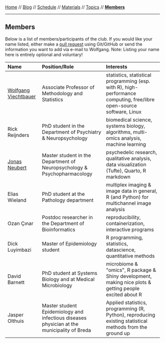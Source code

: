 [Home](README.md) // [Blog](blog.md) // [Schedule](schedule.md) // [Materials](/materials/materials.md) // [Topics](topics.md) // **[Members](members.md)**

---

## Members

Below is a list of members/participants of the club. If you would like your name listed, either make a [pull request](https://help.github.com/articles/editing-files-in-another-user-s-repository/) using Git/GitHub or send the information you want to add via e-mail to Wolfgang. Note: Listing your name here is entirely optional and voluntary!

Name | Position/Role | Interests
:--- | :------------ | :--------
[Wolfgang Viechtbauer](https://www.wvbauer.com/) | Associate Professor of Methodology and Statistics | statistics, statistical programming (esp. with R), high-performance computing, free/libre open-source software, Linux
Rick Reijnders | PhD student in the Department of Psychiatry & Neuropsychology | biomedical science, systems biology, algorithms, multi-omics analysis, machine learning
[Jonas Neubert](https://github.com/NeubertJonas) | Master student in the Department of Neuropsychology & Psychopharmacology | psychedelic research, qualitative analysis, data visualization (Tufte), Quarto, R markdown
Elias Wieland | PhD student at the Pathology department | multiplex imaging & image data in general, R (and Python) for multichannel image analysis
Ozan Çınar | Postdoc researcher in the Department of Bioinformatics | reproducibility, containerization, interactive programs
Dick Luyimbazi | Master of Epidemiology student | R programming, statistics, datascience, quantitative methods
David Barnett | PhD student at Systems Biology and at Medical Microbiology | microbiome & "omics", R package & Shiny development, making nice plots & getting people excited about R
Jasper Olthuis | Master student Epidemiology and infectious diseases physician at the municipality of Breda | Applied statistics, programming (R, Python), reproducing existing statistical methods from the ground up
